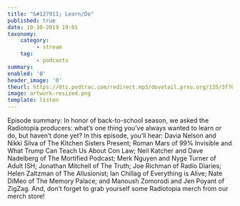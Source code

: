 ```yaml
---
title: "&#127911; Learn/Do"
published: true
date: 10-10-2019 19:01
taxonomy:
    category:
         - stream
    tag:
         - podcasts
summary:
enabled: '0'
header_image: '0'
theurl: https://dts.podtrac.com/redirect.mp3/dovetail.prxu.org/135/3f70516f-f5d4-4b69-b2d1-bdcfe0658429/17_Plus_Always_Wanted_to_Do_full.mp3
image: artwork-resized.png
template: listen
---
```

 
Episode summary: In honor of back-to-school season, we asked the Radiotopia producers: what’s one thing you’ve always wanted to learn or do, but haven’t done yet? In this episode, you’ll hear: Davia Nelson and Nikki Silva of The Kitchen Sisters Present; Roman Mars of 99% Invisible and What Trump Can Teach Us About Con Law; Neil Katcher and Dave Nadelberg of The Mortified Podcast; Merk Nguyen and Nyge Turner of Adult ISH; Jonathan Mitchell of The Truth; Joe Richman of Radio Diaries; Helen Zaltzman of The Allusionist; Ian Chillag of Everything is Alive; Nate DiMeo of The Memory Palace; and Manoush Zomorodi and Jen Poyant of ZigZag. And, don’t forget to grab yourself some Radiotopia merch from our merch store!
